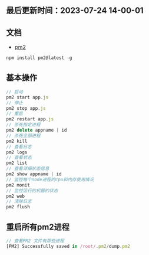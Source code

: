 <!--
 * @Description:
 * @Author: panrui
 * @Date: 2023-05-18 17:17:52
 * @LastEditTime: 2023-07-24 14:00:01
 * @LastEditors: panrui
 * 不忘初心,不负梦想
-->

## 最后更新时间：2023-07-24 14-00-01

## 文档

- [pm2](https://pm2.keymetrics.io/docs/usage/quick-start/)

```js
npm install pm2@latest -g
```

## 基本操作

```js
// 启动
pm2 start app.js
// 停止
pm2 stop app.js
// 重启
pm2 restart app.js
// 杀死指定进程
pm2 delete appname | id
// 杀死全部进程
pm2 kill
// 查看日志
pm2 logs
// 查看状态
pm2 list
// 查看详细状态信息
pm2 show appname | id
// 监控每个node进程的cpu和内存使用情况
pm2 monit
// 监控运行的机器的状态
pm2 web
// 清除日志
pm2 flush
```

## 重启所有pm2进程

```js
// 查看PM2 文件有那些进程
[PM2] Successfully saved in /root/.pm2/dump.pm2
```

